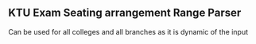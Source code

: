 KTU Exam Seating arrangement Range Parser
------------------------------------
Can be used for all colleges and all branches as it is dynamic of the input
